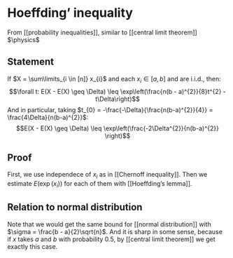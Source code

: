 # Hoeffding’ inequality
From [[probability inequalities]], similar to [[central limit theorem]]
$\physics$
## Statement
If $X = \sum\limits_{i \in [n]} x_{i}$ and each $x_{i} \in [a, b]$ and are i.i.d., then:
$$\forall t: E(X - E(X) \geq \Delta) \leq \exp\left(\frac{n(b - a)^{2}}{8}t^{2} - t\Delta\right)$$
And in particular, taking $t_{0} = -\frac{-\Delta}{\frac{n(b-a)^{2}}{4}} = \frac{4\Delta}{n(b-a)^{2}}$:
$$E(X - E(X) \geq \Delta) \leq \exp\left(\frac{-2\Delta^{2}}{n(b-a)^{2}} \right)$$

## Proof
First, we use independece of $x_{i}$ as in [[Chernoff inequality]]. Then we estimate $E(\exp(x_{i}))$ for each of them with [[Hoeffding’s lemma]].

## Relation to normal distribution
Note that we would get the same bound for [[normal distribution]] with $\sigma = \frac{b - a}{2}\sqrt{n}$. And it is sharp in some sense, because if $x$ takes $a$ and $b$ with probability $0.5$, by [[central limit theorem]] we get exactly this case.
